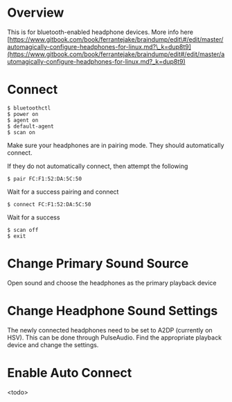 # Overview

This is for bluetooth-enabled headphone devices. More info here [https://www.gitbook.com/book/ferrantejake/braindump/edit\#/edit/master/automagically-configure-headphones-for-linux.md?\_k=dup8t9](https://www.gitbook.com/book/ferrantejake/braindump/edit#/edit/master/automagically-configure-headphones-for-linux.md?_k=dup8t9)

# Connect

```
$ bluetoothctl
$ power on
$ agent on
$ default-agent
$ scan on
```

Make sure your headphones are in pairing mode. They should automatically connect.

If they do not automatically connect, then attempt the following

```
$ pair FC:F1:52:DA:5C:50
```

Wait for a success pairing and connect

```
$ connect FC:F1:52:DA:5C:50
```

Wait for a success

```
$ scan off
$ exit
```

# Change Primary Sound Source

Open sound and choose the headphones as the primary playback device

# Change Headphone Sound Settings

The newly connected headphones need to be set to A2DP \(currently on HSV\). This can be done through PulseAudio. Find the appropriate playback device and change the settings. 

# Enable Auto Connect

&lt;todo&gt;

